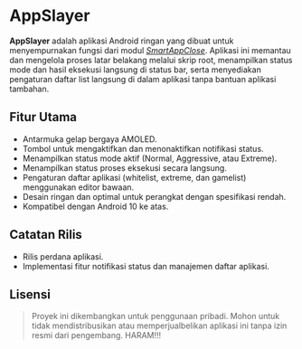 # AppSlayer

**AppSlayer** adalah aplikasi Android ringan yang dibuat untuk menyempurnakan fungsi dari modul *[SmartAppClose](http://github.com/UNKNUW/SmartAppClose)*. Aplikasi ini memantau dan mengelola proses latar belakang melalui skrip root, menampilkan status mode dan hasil eksekusi langsung di status bar, serta menyediakan pengaturan daftar list langsung di dalam aplikasi tanpa bantuan aplikasi tambahan.

## Fitur Utama

- Antarmuka gelap bergaya AMOLED.
- Tombol untuk mengaktifkan dan menonaktifkan notifikasi status.
- Menampilkan status mode aktif (Normal, Aggressive, atau Extreme).
- Menampilkan status proses eksekusi secara langsung.
- Pengaturan daftar aplikasi (whitelist, extreme, dan gamelist) menggunakan editor bawaan.
- Desain ringan dan optimal untuk perangkat dengan spesifikasi rendah.
- Kompatibel dengan Android 10 ke atas.

## Catatan Rilis 

- Rilis perdana aplikasi.
- Implementasi fitur notifikasi status dan manajemen daftar aplikasi.

## Lisensi

> Proyek ini dikembangkan untuk penggunaan pribadi. Mohon untuk tidak mendistribusikan atau memperjualbelikan aplikasi ini tanpa izin resmi dari pengembang. HARAM!!!
